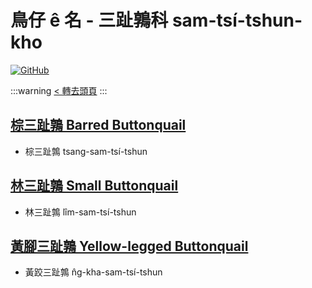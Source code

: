 # 鳥仔 ê 名 - 三趾鶉科 sam-tsí-tshun-kho

[![GitHub](https://img.shields.io/badge/GitHub-black?logo=github)](https://github.com/siansiansu/tsiau-a-e-mia)

:::warning
[< 轉去頭頁](https://hackmd.io/@siansiansu/Hy4VzNvha)
:::

## [棕三趾鶉 Barred Buttonquail](https://ebird.org/species/barbut1)

- 棕三趾鶉 tsang-sam-tsí-tshun

## [林三趾鶉 Small Buttonquail](https://ebird.org/species/smabut2)

- 林三趾鶉 lîm-sam-tsí-tshun

## [黃腳三趾鶉 Yellow-legged Buttonquail](https://ebird.org/species/yelbut1)

- 黃跤三趾鶉 n̂g-kha-sam-tsí-tshun
